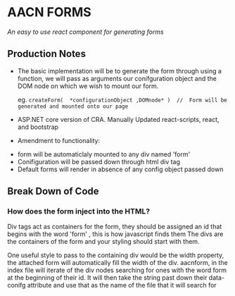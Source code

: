 # AACN FORMS 

_An easy to use react component for generating forms_


## Production Notes 

+ The basic implementation will be to generate the form through using a function,  we will pass as arguments our conifguration object and the DOM node on which we wish to mount our form.

    eg.
       ```createForm(  *configurationObject ,DOMnode* )  //  Form will be generated and mounted onto our page ```

+ ASP.NET core version of CRA. Manually Updated react-scripts, react, and bootstrap
+ Amendment to functionality:
- form will be automaticlaly mounted to any div named 'form'   
- Conifiguration will be passed down through html div tag 
- Default forms will render in absence of any config object passed down


## Break Down of Code

### How does the form inject into the HTML?

Div tags act as containers for the form, they should be assigned an id that begins with the word 'form' , this is how javascript finds them 
The divs are the containers of the form and your styling should start with them.


 One useful style to pass to the containing div would be the width property, the attached form will automatically fill the width of the div.
aacnform, in the index file will iterate of the div nodes searching for ones with the word form at the beginning of their id. It will then take the string past down 
their data-conifg attribute and use that as the name of the file that it will search for  








